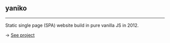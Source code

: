 ## yaniko

<hr>

Static single page (SPA) website build in pure vanilla JS in 2012.

-> [See project](https://yaniko.herokuapp.com/index.html)
